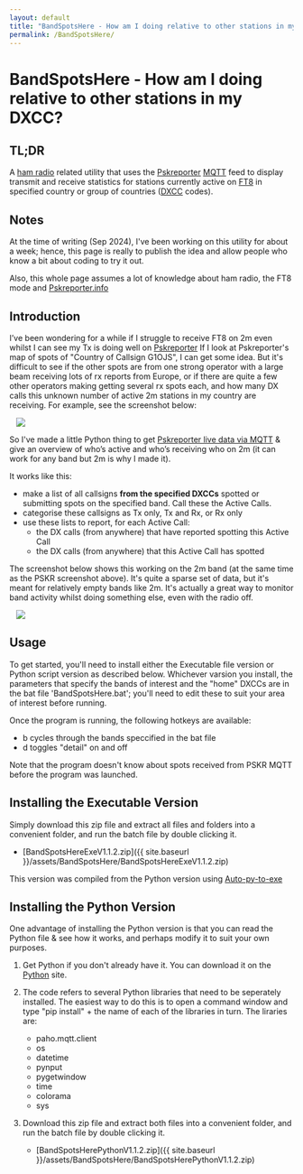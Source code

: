```yaml
---
layout: default
title: "BandSpotsHere - How am I doing relative to other stations in my DXCC?"
permalink: /BandSpotsHere/
---
```

# BandSpotsHere - How am I doing relative to other stations in my DXCC?

## TL;DR
A [ham radio](https://en.wikipedia.org/wiki/Amateur_radio) related utility that uses the [Pskreporter](https://pskreporter.info/) [MQTT](https://mqtt.org/) feed to display transmit and receive statistics for stations currently active on [FT8](https://www.sigidwiki.com/wiki/FT8) in specified country or group of countries ([DXCC](https://www.electronics-notes.com/articles/ham_radio/awards/dxcc-ham-radio-operating-award.php) codes).

## Notes
At the time of writing (Sep 2024), I've been working on this utility for about a week; hence, this page is really to publish the idea and allow people who know a bit about coding to try it out.

Also, this whole page assumes a lot of knowledge about ham radio, the FT8 mode and [Pskreporter.info](https://pskreporter.info/)

## Introduction 
I’ve been wondering for a while if I struggle to receive FT8 on 2m even whilst I can see my Tx is doing well on [Pskreporter](https://pskreporter.info/) If I look at Pskreporter's map of spots of "Country of Callsign G1OJS", I can get some idea. But it's difficult to see if the other spots are from one strong operator with a large beam receiving lots of rx reports from Europe, or if there are quite a few other operators making getting several rx spots each, and how many DX calls this unknown number of active 2m stations in my country are receiving. For example, see the screenshot below:

<html>
<img  style="display: block; margin-left: auto; margin-right: auto; max-width: 50vw; max-height: unset;"
      src="https://g1ojs.github.io/assets/img/BandSpotsHereV1.1.2%20PSKR.JPG">
</html>

So I've made a little Python thing to get [Pskreporter live data via MQTT](https://groups.io/g/pskr-mqtt) & give an overview of who’s active and who’s receiving who on 2m (it can work for any band but 2m is why I made it). 

It works like this: 
- make a list of all callsigns **from the specified DXCCs** spotted or submitting spots on the specified band. Call these the Active Calls.
- categorise these callsigns as Tx only, Tx and Rx, or Rx only
- use these lists to report, for each Active Call:
  - the DX calls (from anywhere) that have reported spotting this Active Call
  - the DX calls (from anywhere) that this Active Call has spotted

The screenshot below shows this working on the 2m band (at the same time as the PSKR screenshot above). It's quite a sparse set of data, but it's meant for relatively empty bands like 2m. It's actually a great way to monitor band activity whilst doing something else, even with the radio off.

<html>
<img style="display: block; margin-left: auto; margin-right: auto; max-width: 50vw; max-height: unset;"
      src="https://g1ojs.github.io/assets/img/BandSpotsHereV1.1.2.JPG">
</html>

## Usage
To get started, you'll need to install either the Executable file version or Python script version as described below. Whichever varsion you install, the parameters that specify the bands of interest and the "home" DXCCs are in the bat file 'BandSpotsHere.bat'; you'll need to edit these to suit your area of interest before running.

Once the program is running, the following hotkeys are available:
- b cycles through the bands speccified in the bat file
- d toggles "detail" on and off

Note that the program doesn't know about spots received from PSKR MQTT before the program was launched.

## Installing the Executable Version
Simply download this zip file and extract all files and folders into a convenient folder, and run the batch file by double clicking it.
   - [BandSpotsHereExeV1.1.2.zip]({{ site.baseurl }}/assets/BandSpotsHere/BandSpotsHereExeV1.1.2.zip)

This version was compiled from the Python version using [Auto-py-to-exe](https://pypi.org/project/auto-py-to-exe/)

## Installing the Python Version
One advantage of installing the Python version is that you can read the Python file & see how it works, and perhaps modify it to suit your own purposes.

1. Get Python if you don't already have it. You can download it on the [Python](https://www.python.org/) site.
2. The code refers to several Python libraries that need to be seperately installed. The easiest way to do this is to open a command window and type "pip install" + the name of each of the libraries in turn. The liraries are:
   - paho.mqtt.client
   - os
   - datetime
   - pynput
   - pygetwindow
   - time
   - colorama
   - sys

3. Download this zip file and extract both files into a convenient folder, and run the batch file by double clicking it.
   - [BandSpotsHerePythonV1.1.2.zip]({{ site.baseurl }}/assets/BandSpotsHere/BandSpotsHerePythonV1.1.2.zip)
  













